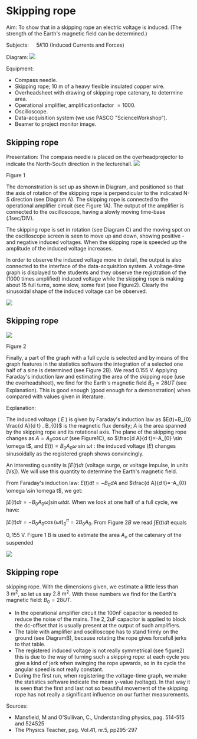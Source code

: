 # Skipping rope 

Aim: To show that in a skipping rope an electric voltage is induced. (The strength of the Earth's magnetic field can be determined.)

Subjects: $\quad 5 K 10$ (Induced Currents and Forces)

Diagram:
![](https://cdn.mathpix.com/cropped/2024_06_24_e8c237f271c2071c94a5g-1.jpg?height=1092&width=1132&top_left_y=428&top_left_x=582)

Equipment:

- Compass needle.
- Skipping rope; $10 \mathrm{~m}$ of a heavy flexible insulated copper wire.
- Overheadsheet with drawing of skipping rope catenary, to determine area.
- Operational amplifier, amplificationfactor $=1000$.
- Oscilloscope.
- Data-acquisition system (we use PASCO "ScienceWorkshop").
- Beamer to project monitor image.


## Skipping rope

Presentation: The compass needle is placed on the overheadprojector to indicate the North-South direction in the lecturehall.
![](https://cdn.mathpix.com/cropped/2024_06_24_e8c237f271c2071c94a5g-2.jpg?height=1162&width=486&top_left_y=430&top_left_x=910)

Figure 1

The demonstration is set up as shown in Diagram, and positioned so that the axis of rotation of the skipping rope is perpendicular to the indicated $\mathrm{N}$-S direction (see Diagram A). The skipping rope is connected to the operational amplifier circuit (see Figure 1A). The output of the amplifier is connected to the oscilloscope, having a slowly moving time-base (.1sec/DIV).

The skipping rope is set in rotation (see Diagram C) and the moving spot on the oscilloscope screen is seen to move up and down, showing positive - and negative induced voltages. When the skipping rope is speeded up the amplitude of the induced voltage increases.

In order to observe the induced voltage more in detail, the output is also connected to the interface of the data-acquisition system. A voltage-time graph is displayed to the students and they observe the registration of the (1000 times amplified) induced voltage while the skipping rope is making about 15 full turns, some slow, some fast (see Figure2). Clearly the sinusoidal shape of the induced voltage can be observed.

![](https://cdn.mathpix.com/cropped/2024_06_24_e8c237f271c2071c94a5g-2.jpg?height=268&width=580&top_left_y=2349&top_left_x=1412)

## Skipping rope

![](https://cdn.mathpix.com/cropped/2024_06_24_e8c237f271c2071c94a5g-3.jpg?height=1003&width=632&top_left_y=295&top_left_x=844)

Figure 2

Finally, a part of the graph with a full cycle is selected and by means of the graph features in the statistics software the integration of a selected one half of a sine is determined (see Figure 2B). We read $0.155 \mathrm{~V}$. Applying Faraday's induction law and estimating the area of the skipping rope (use the overheadsheet), we find for the Earth's magnetic field $B_{0}=28 U T$ (see Explanation). This is good enough (good enough for a demonstration) when compared with values given in literature.

Explanation:

The induced voltage ( $E$ ) is given by Faraday's induction law as $E(t)=B_{0} \frac{d A}{d t} . B_{0}$ is the magnetic flux density; $A$ is the area spanned by the skipping rope and its rotational axis. The plane of the skipping rope changes as $A=A_{0} \cos \omega t$ (see Figure1C), so $\frac{d A}{d t}=-A_{0} \sin \omega t$, and $E(t)=B_{0} A_{0} \omega$ sin $\omega t$ : the induced voltage $(E)$ changes sinusoidally as the registered graph shows convincingly.

An interesting quantity is $\int E(t) d t$ (voltage surge, or voltage impulse, in units [Vs]). We will use this quantity to determine the Earth's magnetic field.

From Faraday's induction law: $E(t) d t=-B_{0} d A$ and $\frac{d A}{d t}=-A_{0} \omega \sin \omega t$, we get:

$\int E(t) d t=-B_{0} A_{0} \omega \int \sin \omega t d t$. When we look at one half of a full cycle, we have:

$\int E(t) d t=-B_{0} A_{0} \cos (\omega t)_{0}^{\pi}=2 B_{0} A_{0}$. From Figure $2 B$ we read $\int E(t) d t$ equals

$0,155 \mathrm{~V}$. Figure $1 \mathrm{~B}$ is used to estimate the area $A_{o}$ of the catenary of the suspended

![](https://cdn.mathpix.com/cropped/2024_06_24_e8c237f271c2071c94a5g-3.jpg?height=238&width=542&top_left_y=2361&top_left_x=1434)

## Skipping rope

skipping rope. With the dimensions given, we estimate a little less than $3 \mathrm{~m}^{2}$, so let us say $2.8 \mathrm{~m}^{2}$. With these numbers we find for the Earth's magnetic field: $B_{0}=28 U T$.

- In the operational amplifier circuit the $100 \mathrm{nF}$ capacitor is needed to reduce the noise of the mains. The $2,2 \mathrm{uF}$ capacitor is applied to block the dc-offset that is usually present at the output of such amplifiers.
- The table with amplifier and oscilloscope has to stand firmly on the ground (see DiagramB), because rotating the rope gives forcefull jerks to that table.
- The registered induced voltage is not really symmetrical (see figure2) this is due to the way of turning such a skipping rope: at each cycle you give a kind of jerk when swinging the rope upwards, so in its cycle the angular speed is not really constant.
- During the first run, when registering the voltage-time graph, we make the statistics software indicate the mean y-value (voltage). In that way it is seen that the first and last not so beautiful movement of the skipping rope has not really a significant influence on our further measurements.

Sources:

- Mansfield, M and O'Sullivan, C., Understanding physics, pag. 514-515 and 524525
- The Physics Teacher, pag. Vol.41, nr.5, pp295-297

